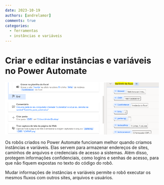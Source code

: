 ```yaml
---
date: 2023-10-19
authors: [andrelamor]
comments: true
categories:
  - ferramentas
  - instâncias e variáveis
---
```


# Criar e editar instâncias e variáveis no Power Automate

![](docs/assets/images/variaveis.PNG)


<!-- more -->

Os robôs criados no Power Automate funcionam melhor quando criamos instâncias e variáveis. Elas servem para armazenar endereços de sites, caminhos de arquivos e credenciais de acesso a sistemas. Além disso, protegem informações confidenciais, como logins e senhas de acesso, para que não fiquem expostas no texto do código do robô.

Mudar informações de instâncias e variáveis permite o robô executar os mesmos fluxos com outros sites, arquivos e usuários.
